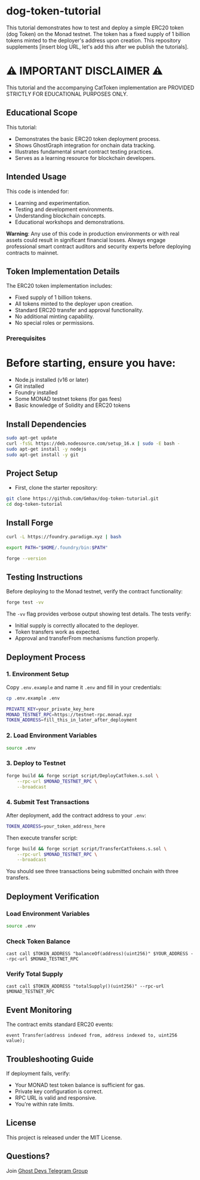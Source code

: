 # dog-token-tutorial
This tutorial demonstrates how to test and deploy a simple ERC20 token (dog Token) on the Monad testnet. The token has a fixed supply of 1 billion tokens minted to the deployer's address upon creation.  This repository supplements [insert blog URL, let's add this after we publish the tutorials].

# ⚠️ IMPORTANT DISCLAIMER ⚠️

This tutorial and the accompanying CatToken implementation are PROVIDED STRICTLY FOR EDUCATIONAL PURPOSES ONLY.

## Educational Scope

This tutorial:
- Demonstrates the basic ERC20 token deployment process.
- Shows GhostGraph integration for onchain data tracking.
- Illustrates fundamental smart contract testing practices.
- Serves as a learning resource for blockchain developers.

## Intended Usage

This code is intended for:
- Learning and experimentation.
- Testing and development environments.
- Understanding blockchain concepts.
- Educational workshops and demonstrations.

**Warning**: Any use of this code in production environments or with real assets could result in significant financial losses. Always engage professional smart contract auditors and security experts before deploying contracts to mainnet.

## Token Implementation Details

The ERC20 token implementation includes:
- Fixed supply of 1 billion tokens.
- All tokens minted to the deployer upon creation.
- Standard ERC20 transfer and approval functionality.
- No additional minting capability.
- No special roles or permissions.

### Prerequisites
# Before starting, ensure you have:

- Node.js installed (v16 or later)
- Git installed
- Foundry installed
- Some MONAD testnet tokens (for gas fees)
- Basic knowledge of Solidity and ERC20 tokens

## Install Dependencies
```bash
sudo apt-get update
curl -fsSL https://deb.nodesource.com/setup_16.x | sudo -E bash -
sudo apt-get install -y nodejs
sudo apt-get install -y git
```


## Project Setup
- First, clone the starter repository:
```bash
git clone https://github.com/Gmhax/dog-token-tutorial.git
cd dog-token-tutorial
```
## Install Forge
```bash
curl -L https://foundry.paradigm.xyz | bash
```
```bash
export PATH="$HOME/.foundry/bin:$PATH"
```
```bash
forge --version
```

## Testing Instructions

Before deploying to the Monad testnet, verify the contract functionality:

```bash
forge test -vv
```

The `-vv` flag provides verbose output showing test details. The tests verify:
- Initial supply is correctly allocated to the deployer.
- Token transfers work as expected.
- Approval and transferFrom mechanisms function properly.

## Deployment Process

### 1. Environment Setup

Copy `.env.example` and name it `.env` and fill in your credentials:

```bash
cp .env.example .env
```

```bash
PRIVATE_KEY=your_private_key_here
MONAD_TESTNET_RPC=https://testnet-rpc.monad.xyz
TOKEN_ADDRESS=fill_this_in_later_after_deployment
```

### 2. Load Environment Variables

```bash
source .env
```

### 3. Deploy to Testnet

```bash
forge build && forge script script/DeployCatToken.s.sol \
    --rpc-url $MONAD_TESTNET_RPC \
    --broadcast
```

### 4. Submit Test Transactions

After deployment, add the contract address to your `.env`:

```bash
TOKEN_ADDRESS=your_token_address_here
```

Then execute transfer script:

```bash
forge build && forge script script/TransferCatTokens.s.sol \
    --rpc-url $MONAD_TESTNET_RPC \
    --broadcast
```

You should see three transactions being submitted onchain with three transfers.

## Deployment Verification

### Load Environment Variables

```bash
source .env
```

### Check Token Balance

```solidity
cast call $TOKEN_ADDRESS "balanceOf(address)(uint256)" $YOUR_ADDRESS --rpc-url $MONAD_TESTNET_RPC
```

### Verify Total Supply

```solidity
cast call $TOKEN_ADDRESS "totalSupply()(uint256)" --rpc-url $MONAD_TESTNET_RPC
```

## Event Monitoring

The contract emits standard ERC20 events:

```solidity
event Transfer(address indexed from, address indexed to, uint256 value);
```

## Troubleshooting Guide

If deployment fails, verify:
- Your MONAD test token balance is sufficient for gas.
- Private key configuration is correct.
- RPC URL is valid and responsive.
- You're within rate limits.

## License

This project is released under the MIT License.

## Questions?

Join [Ghost Devs Telegram Group](https://t.me/ghostlogsxyz)
